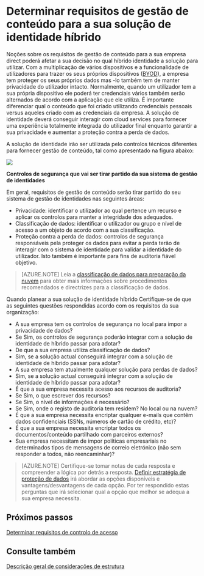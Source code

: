<properties
    pageTitle="Azure Active Directory híbrido identidade considerações de estrutura - determinar requisitos de gestão de conteúdo | Microsoft Azure"
    description="Fornece visão como determinar os requisitos de gestão de conteúdo da sua empresa. Normalmente, quando um utilizador tem a sua própria dispositivo ele poderá ter credenciais vários também serão alternados de acordo com a aplicação que ele utiliza. É importante diferenciar qual o conteúdo que foi criado utilizando credenciais pessoais versus aqueles criado com as credenciais da empresa. A solução de identidade deverá conseguir interagir com cloud services para fornecer uma experiência totalmente integrada do utilizador final enquanto garantir a sua privacidade e aumentar a proteção contra a perda de dados."
    documentationCenter=""
    services="active-directory"
    authors="billmath"
    manager="femila"
    editor=""/>

<tags
    ms.service="active-directory"
    ms.devlang="na"
    ms.topic="article"
    ms.tgt_pltfrm="na"
    ms.workload="identity" 
    ms.date="08/08/2016"
    ms.author="billmath"/>

# <a name="determine-content-management-requirements-for-your-hybrid-identity-solution"></a>Determinar requisitos de gestão de conteúdo para a sua solução de identidade híbrido

Noções sobre os requisitos de gestão de conteúdo para a sua empresa direct poderá afetar a sua decisão no qual híbrido identidade a solução para utilizar. Com a multiplicação de vários dispositivos e a funcionalidade de utilizadores para trazer os seus próprios dispositivos ([BYOD](http://aka.ms/byodcg)), a empresa tem proteger os seus próprios dados mas -lo também tem de manter privacidade do utilizador intacto. Normalmente, quando um utilizador tem a sua própria dispositivo ele poderá ter credenciais vários também serão alternados de acordo com a aplicação que ele utiliza. É importante diferenciar qual o conteúdo que foi criado utilizando credenciais pessoais versus aqueles criado com as credenciais da empresa. A solução de identidade deverá conseguir interagir com cloud services para fornecer uma experiência totalmente integrada do utilizador final enquanto garantir a sua privacidade e aumentar a proteção contra a perda de dados. 

A solução de identidade irão ser utilizada pelo controlos técnicos diferentes para fornecer gestão de conteúdo, tal como apresentado na figura abaixo:
 
![](./media/hybrid-id-design-considerations/securitycontrols.png)

**Controlos de segurança que vai ser tirar partido da sua sistema de gestão de identidades**

Em geral, requisitos de gestão de conteúdo serão tirar partido do seu sistema de gestão de identidades nas seguintes áreas:

- Privacidade: identificar o utilizador ao qual pertence um recurso e aplicar os controlos para manter a integridade dos adequados.
- Classificação de dados: identificar o utilizador ou grupo e nível de acesso a um objeto de acordo com a sua classificação. 
- Proteção contra a perda de dados: controlos de segurança responsáveis pela proteger os dados para evitar a perda terão de interagir com o sistema de identidade para validar a identidade do utilizador. Isto também é importante para fins de auditoria fiável objetivo.

>[AZURE.NOTE]
Leia a [classificação de dados para preparação da nuvem](http://download.microsoft.com/download/0/A/3/0A3BE969-85C5-4DD2-83B6-366AA71D1FE3/Data-Classification-for-Cloud-Readiness.pdf) para obter mais informações sobre procedimentos recomendados e directrizes para a classificação de dados.

Quando planear a sua solução de identidade híbrido Certifique-se de que as seguintes questões respondidas acordo com os requisitos da sua organização:

- A sua empresa tem os controlos de segurança no local para impor a privacidade de dados?
 - Se Sim, os controlos de segurança poderão integrar com a solução de identidade de híbrido passar para adotar?
- De que a sua empresa utiliza classificação de dados?
 - Sim, se a solução actual conseguirá integrar com a solução de identidade de híbrido passar para adotar?
- A sua empresa tem atualmente qualquer solução para perdas de dados? 
 - Sim, se a solução actual conseguirá integrar com a solução de identidade de híbrido passar para adotar?
- É que a sua empresa necessita acesso aos recursos de auditoria?
 - Se Sim, o que escrever dos recursos?
 - Se Sim, o nível de informações é necessário?
 - Se Sim, onde o registo de auditoria tem residem? No local ou na nuvem?
- É que a sua empresa necessita encriptar qualquer e-mails que contêm dados confidenciais (SSNs, números de cartão de crédito, etc)?
- É que a sua empresa necessita encriptar todos os documentos/conteúdo partilhado com parceiros externos?
- Sua empresa necessitam de impor políticas empresariais no determinados tipos de mensagens de correio eletrónico (não sem responder a todos, não reencaminhar)?
 
>[AZURE.NOTE]
Certifique-se tomar notas de cada resposta e compreender a lógica por detrás a resposta. [Definir estratégia de proteção de dados](active-directory-hybrid-identity-design-considerations-data-protection-strategy.md) irá abordar as opções disponíveis e vantagens/desvantagens de cada opção.  Por ter respondido estas perguntas que irá selecionar qual a opção que melhor se adequa a sua empresa necessita.


## <a name="next-steps"></a>Próximos passos
[Determinar requisitos de controlo de acesso](active-directory-hybrid-identity-design-considerations-accesscontrol-requirements.md)

## <a name="see-also"></a>Consulte também
[Descrição geral de considerações de estrutura](active-directory-hybrid-identity-design-considerations-overview.md)
